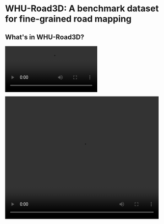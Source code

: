 # WHU-Road3D: A benchmark dataset for fine-grained road mapping

## What's in WHU-Road3D?
<video src="./WHU-Road3D_video_small.mp4"></video>

<video width="500" height="400" controls="controls">
<source src="WHU-Road3D_video_samll.mp4" type="video/mp4">
</video>

